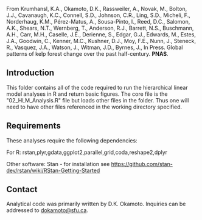 From Krumhansl, K.A., Okamoto, D.K., Rassweiler, A., Novak, M., Bolton, J.J., Cavanaugh, K.C., Connell, S.D., Johnson, C.R., Ling, S.D., Micheli, F., Norderhaug, K.M., Pérez-Matus, A., Sousa-Pinto, I., Reed, D.C., Salomon, A.K., Shears, N.T., Wernberg, T., Anderson, R.J., Barrett, N.S., Buschmann, A.H., Carr, M.H., Caselle, J.E., Derienne, S., Edgar, G.J., Edwards, M., Estes, J.A., Goodwin, C., Kenner, M.C., Kushner, D.J., Moy, F.E., Nunn, J., Steneck, R., Vasquez, J.A., Watson, J., Witman, J.D., Byrnes, J., In Press. Global patterns of kelp forest change over the past half-century. **PNAS**.

## Introduction 

This folder contains all of the code required to run the hierarchical linear model analyses in R and return basic figures. The core file is the "02_HLM_Analysis.R" file but loads other files in the folder.   Thus one will need to have other files referenced in the working directory specified.  

## Requirements

These analyses require the following dependencies: 

For R: 
rstan,plyr,gdata,ggplot2,parallel,grid,coda,reshape2,dplyr

Other software:
Stan - for installation see https://github.com/stan-dev/rstan/wiki/RStan-Getting-Started

## Contact

Analytical code was primarily written by D.K. Okamoto. Inquiries can be addressed to dokamoto@sfu.ca. 
